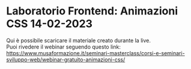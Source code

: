 # Laboratorio Frontend: Animazioni CSS 14-02-2023
Qui è possibile scaricare il materiale creato durante la live. <br>
Puoi rivedere il webinar seguendo questo link: https://www.musaformazione.it/seminari-masterclass/corsi-e-seminari-sviluppo-web/webinar-gratuito-animazioni-css/
